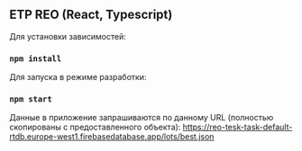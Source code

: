 ## ETP REO (React, Typescript)

Для установки зависимостей:

### `npm install`

Для запуска в режиме разработки:

### `npm start`

Данные в приложение запрашиваются по данному URL (полностью скопированы с предоставленного объекта): https://reo-tesk-task-default-rtdb.europe-west1.firebasedatabase.app/lots/best.json

